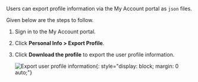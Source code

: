<!-- markdownlint-disable-next-line -->
Users can export profile information via the My Account portal as `json` files.

Given below are the steps to follow.

1. Sign in to the My Account portal.

2. Click **Personal Info > Export Profile**.

3. Click **Download the profile** to export the user profile information.

    ![Export user profile information]({{base_path}}/assets/img/guides/organization/self-service/myaccount/export-user-information.png){: style="display: block; margin: 0 auto;"}